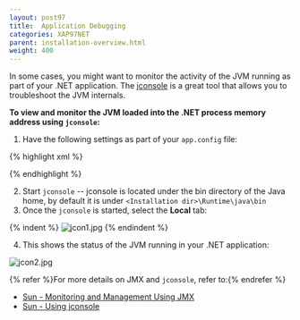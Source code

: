 ```yaml
---
layout: post97
title:  Application Debugging
categories: XAP97NET
parent: installation-overview.html
weight: 400
---
```



In some cases, you might want to monitor the activity of the JVM running as part of your .NET application. The [jconsole](http://java.sun.com/j2se/1.5.0/docs/guide/management/jconsole.html) is a great tool that allows you to troubleshoot the JVM internals.

**To view and monitor the JVM loaded into the .NET process memory address using `jconsole`:**

1. Have the following settings as part of your `app.config` file:

{% highlight xml %}
<?xml version="1.0" encoding="utf-8" ?>
<configuration>
  <configSections>
    <section name="GigaSpaces" type="GigaSpaces.Core.Configuration.GigaSpacesCoreConfiguration, GigaSpaces.Core"/>
  </configSections>
  <GigaSpaces>
    <JvmSettings>
      <JvmCustomOptions IgnoreUnrecognized="false">
        <add Option="-Dcom.sun.management.jmxremote.port=5144"/>
        <add Option="-Dcom.sun.management.jmxremote.ssl=false"/>
        <add Option="-Dcom.sun.management.jmxremote.authenticate=false"/>
      </JvmCustomOptions>
    </JvmSettings>
  </GigaSpaces>
</configuration>
{% endhighlight %}

2. Start `jconsole` -- jconsole is located under the bin directory of the Java home, by default it is under `<Installation dir>\Runtime\java\bin`
3. Once the `jconsole` is started, select the **Local** tab:

{% indent %}
![jcon1.jpg](/attachment_files/dotnet/jcon11.jpg)
{% endindent %}

4. This shows the status of the JVM running in your .NET application:

![jcon2.jpg](/attachment_files/dotnet/jcon21.jpg)

{% refer %}For more details on JMX and `jconsole`, refer to:{% endrefer %}

- [Sun - Monitoring and Management Using JMX](http://java.sun.com/j2se/1.5.0/docs/guide/management/agent.html)
- [Sun - Using jconsole](http://java.sun.com/j2se/1.5.0/docs/guide/management/jconsole.html)
